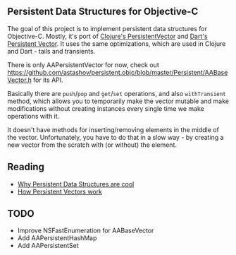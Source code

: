 ## Persistent Data Structures for Objective-C

The goal of this project is to implement persistent data structures for Objective-C. Mostly, it's port of [Clojure's PersistentVector](https://github.com/clojure/clojure/blob/master/src/jvm/clojure/lang/PersistentVector.java) and [Dart's Persistent Vector](https://github.com/vacuumlabs/persistent/blob/master/lib/src/vector_impl.dart). It uses the same optimizations, which are used in Clojure and Dart - tails and transients.

There is only AAPersistentVector for now, check out https://github.com/astashov/persistent.objc/blob/master/Persistent/AABaseVector.h for its API.

Basically there are `push`/`pop` and `get`/`set` operations, and also `withTransient` method, which allows you to temporarily make the vector mutable and make modifications without creating instances every single time we make operations with it.

It doesn't have methods for inserting/removing elements in the middle of the vector. Unfortunately, you have to do that in a slow way - by creating a new vector from the scratch with (or without) the element.

## Reading

* [Why Persistent Data Structures are cool](https://github.com/vacuumlabs/persistent#got-it-and-it-is-cool-because)
* [How Persistent Vectors work](http://hypirion.com/musings/understanding-persistent-vector-pt-1)

## TODO

* Improve NSFastEnumeration for AABaseVector
* Add AAPersistentHashMap
* Add AAPersistentSet

